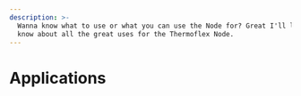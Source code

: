 ```yaml
---
description: >-
  Wanna know what to use or what you can use the Node for? Great I'll let you
  know about all the great uses for the Thermoflex Node.
---
```


# Applications

